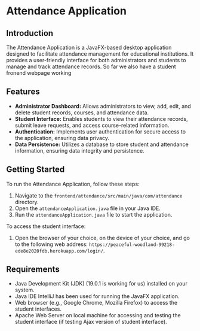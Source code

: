 # Attendance Application

## Introduction
The Attendance Application is a JavaFX-based desktop application designed to facilitate attendance management for educational institutions. It provides a user-friendly interface for both administrators and students to manage and track attendance records. So far we also have a student fronend webpage working

## Features
- **Administrator Dashboard:** Allows administrators to view, add, edit, and delete student records, courses, and attendance data.
- **Student Interface:** Enables students to view their attendance records, submit leave requests, and access course-related information.
- **Authentication:** Implements user authentication for secure access to the application, ensuring data privacy.
- **Data Persistence:** Utilizes a database to store student and attendance information, ensuring data integrity and persistence.

## Getting Started
To run the Attendance Application, follow these steps:
1. Navigate to the `frontend/attendance/src/main/java/com/attendance` directory.
2. Open the `attendanceApplication.java` file in your Java IDE.
3. Run the `attendanceApplication.java` file to start the application.

To access the student interface:
1. Open the browser of your choice, on the device of your choice, and go to the following web address: `https://peaceful-woodland-99218-ede8e2020fdb.herokuapp.com/login/`.

## Requirements
- Java Development Kit (JDK) (19.0.1 is working for us) installed on your system.
- Java IDE IntelliJ has been used for running the JavaFX application.
- Web browser (e.g., Google Chrome, Mozilla Firefox) to access the student interfaces.
- Apache Web Server on local machine for accessing and testing the student interface (if testing Ajax version of student interface).

